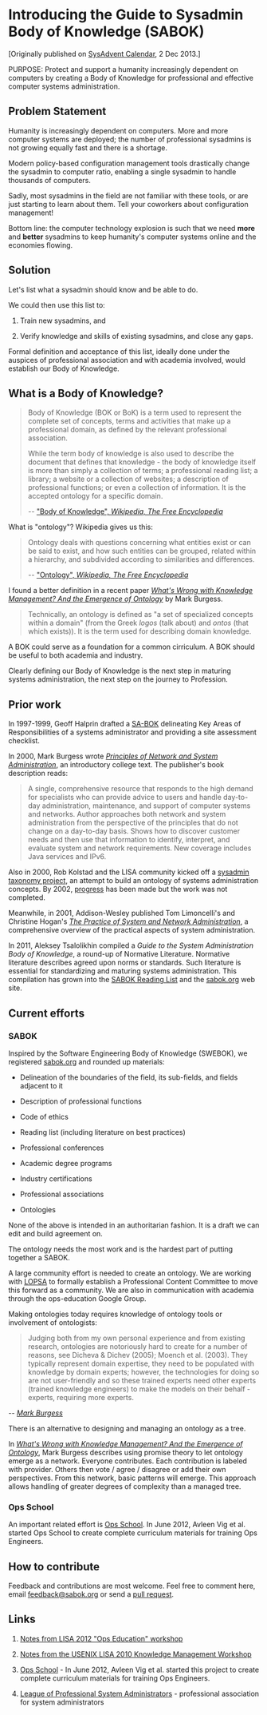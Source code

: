 # Introducing the Guide to Sysadmin Body of Knowledge (SABOK)

[Originally published on [SysAdvent Calendar](http://sysadvent.blogspot.com), 2 Dec 2013.]

PURPOSE: Protect and support a humanity increasingly dependent on
computers by creating a Body of Knowledge for professional and
effective computer systems administration.

## Problem Statement

Humanity is increasingly dependent on computers. More and more computer
systems are deployed; the number of professional sysadmins is not
growing equally fast and there is a shortage.

Modern policy-based configuration management tools drastically change
the sysadmin to computer ratio, enabling a single sysadmin to handle
thousands of computers.

Sadly, most sysadmins in the field are not familiar with these tools, or
are just starting to learn about them. Tell your coworkers about
configuration management!

Bottom line: the computer technology explosion is such that we need
**more** and **better** sysadmins to keep humanity's computer systems
online and the economies flowing.

## Solution

Let's list what a sysadmin should know and be able to do.

We could then use this list to:

1.  Train new sysadmins, and

2.  Verify knowledge and skills of existing sysadmins, and close any
    gaps.

Formal definition and acceptance of this list, ideally done under the
auspices of professional association and with academia involved, would
establish our Body of Knowledge.

## What is a Body of Knowledge?

> Body of Knowledge (BOK or BoK) is a term used to represent the
> complete set of concepts, terms and activities that make up a
> professional domain, as defined by the relevant professional
> association.
>
> While the term body of knowledge is also used to describe the document
> that defines that knowledge - the body of knowledge itself is more
> than simply a collection of terms; a professional reading list; a
> library; a website or a collection of websites; a description of
> professional functions; or even a collection of information. It is the
> accepted ontology for a specific domain.
>
> -- ["Body of Knowledge", _Wikipedia, The Free Encyclopedia_](http://en.wikipedia.org/wiki/Body_of_knowledge)

What is "ontology"? Wikipedia gives us this:

> Ontology deals with questions concerning what entities exist or can be
> said to exist, and how such entities can be grouped, related within a
> hierarchy, and subdivided according to similarities and differences.
>
> --  ["Ontology", _Wikipedia, The Free Encyclopedia_](http://en.wikipedia.org/wiki/Ontology)

I found a better definition in a recent paper [*What's Wrong with
Knowledge Management? And the Emergence of Ontology*](http://cdn.intechopen.com/pdfs/33413/InTech-What_s_wrong_with_knowledge_management_and_the_emergence_of_ontology.pdf) by Mark Burgess.

> Technically, an ontology is defined as "a set of specialized concepts
> within a domain" (from the Greek _logos_ (talk about) and _ontos_ (that
> which exists)). It is the term used for describing domain knowledge.

A BOK could serve as a foundation for a common cirriculum. A BOK should
be useful to both academia and industry.

Clearly defining our Body of Knowledge is the next step in maturing
systems administration, the next step on the journey to Profession.

## Prior work

In 1997-1999, Geoff Halprin drafted a
[SA-BOK](http://www.sabok.org/sa-bok/) delineating Key Areas of
Responsibilities of a systems administrator and providing a site
assessment checklist.

In 2000, Mark Burgess wrote [*Principles of Network and System
Administration*](http://www.wiley.com/WileyCDA/WileyTitle/productCd-0470868074.html),
an introductory college text. The publisher's book description reads:

> A single, comprehensive resource that responds to the high demand for
> specialists who can provide advice to users and handle day-to-day
> administration, maintenance, and support of computer systems and
> networks. Author approaches both network and system administration
> from the perspective of the principles that do not change on a
> day-to-day basis. Shows how to discover customer needs and then use
> that information to identify, interpret, and evaluate system and
> network requirements. New coverage includes Java services and IPv6.

Also in 2000, Rob Kolstad and the LISA community kicked off a [sysadmin
taxonomy
project](https://www.usenix.org/legacyurl/system-administration-taxonomy-aka-book-knowledge),
an attempt to build an ontology of systems administration concepts. By
2002,
[progress](https://www-auth.cs.wisc.edu/lists/mad-sage/2002/msg00034.shtml)
has been made but the work was not completed.

Meanwhile, in 2001, Addison-Wesley published Tom Limoncelli's and
Christine Hogan's [*The Practice of System and Network
Administration*](http://everythingsysadmin.com/aboutbook.html), a
comprehensive overview of the practical aspects of system
administration.

In 2011, Aleksey Tsalolikhin compiled a *Guide to the System
Administration Body of Knowledge*, a round-up of Normative Literature.
Normative literature describes agreed upon norms or standards. Such
literature is essential for standardizing and maturing systems
administration. This compilation has grown into the [SABOK Reading
List](http://sabok.org/sabok.html) and the [sabok.org](http://sabok.org) web site.

## Current efforts

### SABOK

Inspired by the Software Engineering Body of Knowledge (SWEBOK),
we registered [sabok.org](http://www.sabok.org) and rounded up 
materials:

-   Delineation of the boundaries of the field, its sub-fields, and fields adjacent to it

-   Description of professional functions

-   Code of ethics

-   Reading list (including literature on best practices)

-   Professional conferences

-   Academic degree programs

-   Industry certifications

-   Professional associations

-   Ontologies

None of the above is intended in an authoritarian fashion. 
It is a draft we can edit and build agreement on. 

The ontology needs the most work and is the hardest part of putting
together a SABOK.

A large community effort is needed to create
an ontology.  We are working with [LOPSA](http://www.lopsa.org) 
to formally establish a Professional Content Committee to move this forward as a community.  We are also in communication with academia through the ops-education Google Group.

Making ontologies today requires knowledge of ontology tools or
involvement of ontologists:

> Judging both from my own personal experience and from existing
> research, ontologies are notoriously hard to create for a number of
> reasons, see Dicheva & Dichev (2005); Moench et al. (2003). They
> typically represent domain expertise, they need to be populated with
> knowledge by domain experts; however, the technologies for doing so
> are not user-friendly and so these trained experts need other experts
> (trained knowledge engineers) to make the models on their behalf -
> experts, requiring more experts.

-- *[Mark Burgess](http://cdn.intechopen.com/pdfs/33413/InTech-What_s_wrong_with_knowledge_management_and_the_emergence_of_ontology.pdf)*

There is an alternative to designing and managing an ontology as a tree.

In *[_What's Wrong with Knowledge Management? And the Emergence of Ontology_](http://cdn.intechopen.com/pdfs/33413/InTech-What_s_wrong_with_knowledge_management_and_the_emergence_of_ontology.pdf)*, Mark Burgess describes
using promise theory to let ontology emerge as a network. Everyone
contributes. Each contribution is labeled with provider. Others then
vote / agree / disagree or add their own perspectives. From this network,
basic patterns will emerge. This approach allows handling of greater
degrees of complexity than a managed tree.

### Ops School

An important related effort is [Ops School](http://www.opsschool.org). In June 2012, Avleen Vig et al. started Ops School to create complete curriculum materials for training Ops Engineers.

## How to contribute

Feedback and contributions are most welcome. Feel free to comment here,
email [feedback@sabok.org](mailto:feedback@sabok.org) or send a [pull
request](https://github.com/atsaloli/sabok/tree/gh-pages).

## Links

1. [Notes from LISA 2012 "Ops Education" workshop](https://sites.google.com/site/educatingsystemsfolks)

2. [Notes from the USENIX LISA 2010 Knowledge Management Workshop](http://markburgess.org/blog_km.html)

3. [Ops School](http://www.opsschool.org) - In June 2012, Avleen Vig et al. started this project to create complete curriculum materials for training Ops Engineers.

4. [League of Professional System Administrators](http://www.lopsa.org) - professional association for system administrators
